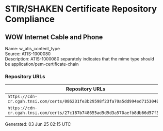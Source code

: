 # STIR/SHAKEN Certificate Repository Compliance

## WOW Internet Cable and Phone

Name: w_atis_content_type\
Source: ATIS-1000080\
Description: ATIS-1000080 separately indicates that the mime type should be application/pem-certificate-chain
### Repository URLs

| Repository URLs | Not After |  Problems | Link |
|-----------------|-----------|-----------|------|
| `https://cdn-cr.cgah.tnsi.com/certs/086231fe3b29598f23fa70a5dd994ed7153040a1` | 25&#160;May&#160;24&#160;15:37&#160;UTC | true | [view](../../REPOS/e669c48f050b4b90d8ded77d2f7d007cea13d05a/README.md) |
| `https://cdn-cr.cgah.tnsi.com/certs/27c187b748655ad5d9d3a570aefb8db66d57f3eb` | 26&#160;Apr&#160;27&#160;09:58&#160;UTC | true | [view](../../REPOS/56c832e32fcac5b9087f2e0a10abc1e65da40a1a/README.md) |


Generated: 03 Jun 25 02:15 UTC